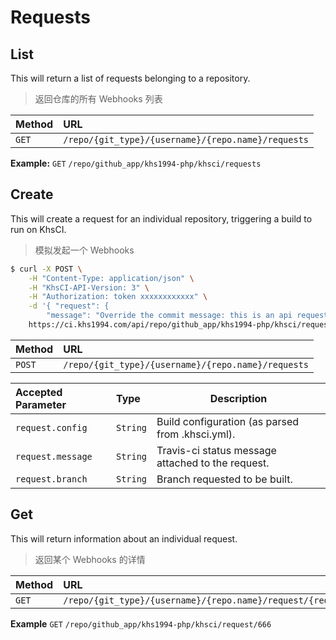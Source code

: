 # Requests

## List

This will return a list of requests belonging to a repository.

> 返回仓库的所有 Webhooks 列表

| Method | URL                                                |
| :----- | :------------------------------------------------- |
| `GET`  | `/repo/{git_type}/{username}/{repo.name}/requests` |

**Example:** `GET` `/repo/github_app/khs1994-php/khsci/requests`

## Create

This will create a request for an individual repository, triggering a build to run on KhsCI.

> 模拟发起一个 Webhooks

```bash
$ curl -X POST \
    -H "Content-Type: application/json" \
    -H "KhsCI-API-Version: 3" \
    -H "Authorization: token xxxxxxxxxxxx" \
    -d '{ "request": {
        "message": "Override the commit message: this is an api request", "branch": "master" }}'\
    https://ci.khs1994.com/api/repo/github_app/khs1994-php/khsci/requests
```

| Method  | URL                                                |
| :-----  | :------------------------------------------------- |
| `POST`  | `/repo/{git_type}/{username}/{repo.name}/requests` |

| Accepted Parameter | Type     | Description                                       |
| :----------------- | :------- | ------------------------------------------------- |
| `request.config`   | `String` | Build configuration (as parsed from .khsci.yml).  |
| `request.message`  | `String` | Travis-ci status message attached to the request. |
| `request.branch`   | `String` | Branch requested to be built.                     |

## Get

This will return information about an individual request.

> 返回某个 Webhooks 的详情

| Method | URL                                                            |
| :----- | :------------------------------------------------------------- |
| `GET`  | `/repo/{git_type}/{username}/{repo.name}/request/{request.id}` |

**Example** `GET` `/repo/github_app/khs1994-php/khsci/request/666`
